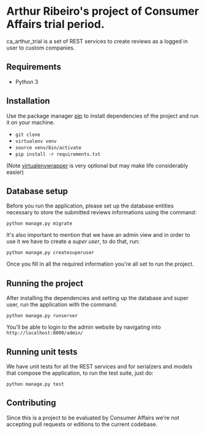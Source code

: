 # Arthur Ribeiro's project of Consumer Affairs trial period.

ca_arthur_trial is a set of REST services to create reviews as a logged in user to custom companies.

## Requirements

- Python 3

## Installation

Use the package manager [pip](https://pip.pypa.io/en/stable/) to install dependencies
of the project and run it on your machine.

- `git clone`
- `virtualenv venv`
- `source venv/bin/activate`
- `pip install -r requirements.txt`

(Note [virtualenvwrapper](http://virtualenvwrapper.readthedocs.io/en/latest/) is very optional but may make life considerably easier)

## Database setup

Before you run the application, please set up the database entities necessary to store the submitted reviews informations using the command:

`python manage.py migrate`

It's also important to mention that we have an admin view and in order to use it we have to create a *super user*, to do that, run:

`python manage.py createsuperuser`

Once you fill in all the required information you're all set to run the project.

## Running the project

After installing the dependencies and setting up the database and super user, run the application with the command:

`python manage.py runserver`

You'll be able to login to the admin website by navigating into `http://localhost:8000/admin/`

## Running unit tests

We have unit tests for all the REST services and for serialzers and models that compose the application, to run the test suite, just do:

`python manage.py test`

## Contributing

Since this is a project to be evaluated by Consumer Affairs we're not accepting pull requests or editions to the current codebase.


